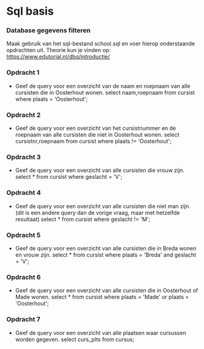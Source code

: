 # Sql basis

### Database gegevens filteren
Maak gebruik van het sql-bestand school.sql en voer hierop onderstaande opdrachten uit.
Theorie kun je vinden op: https://www.edutorial.nl/dbq/introductie/

### Opdracht 1
* Geef de query voor een overzicht van de naam en roepnaam van alle cursisten die in Oosterhout wonen.
select naam,roepnaam from cursist where plaats = 'Oosterhout';


### Opdracht 2
* Geef de query voor een overzicht van het cursistnummer en de roepnaam van alle cursisten die niet in Oosterhout wonen.
select cursistnr,roepnaam from cursist where plaats != 'Oosterhout';


### Opdracht 3
* Geef de query voor een overzicht van alle cursisten die vrouw zijn.
select * from cursist where geslacht = 'V';


### Opdracht 4
* Geef de query voor een overzicht van alle cursisten die niet man zijn. (dit is een andere query dan de vorige vraag, maar met hetzelfde resultaat)
select * from cursist where geslacht != 'M';


### Opdracht 5
* Geef de query voor een overzicht van alle cursisten die in Breda wonen en vrouw zijn.
select * from cursist where plaats = 'Breda' and geslacht = 'V';


### Opdracht 6
* Geef de query voor een overzicht van alle cursisten die in Oosterhout of Made wonen.
select * from cursist where plaats = 'Made' or plaats = 'Oosterhout';


### Opdracht 7
* Geef de query voor een overzicht van alle plaatsen waar cursussen worden gegeven.
select curs_plts from cursus;
